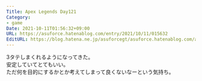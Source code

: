```yaml
---
Title: Apex Legends Day121
Category:
- game
Date: 2021-10-11T01:56:32+09:00
URL: https://asuforce.hatenablog.com/entry/2021/10/11/015632
EditURL: https://blog.hatena.ne.jp/asuforcegt/asuforce.hatenablog.com/atom/entry/13574176438021215495
---
```


3タテしまくれるようになってきた。  
安定していてとてもいい。  
ただ何を目的にするかとか考えてしまって良くないなーという気持ち。
